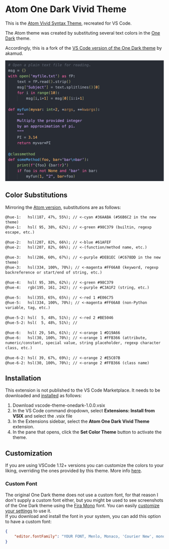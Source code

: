 # Atom One Dark Vivid Theme

This is the [Atom Vivid Syntax Theme](https://github.com/nschneid/vivid-syntax), recreated for VS Code.

The Atom theme was created by substituting several text colors in the [One Dark](https://github.com/atom/one-dark-syntax) theme.

Accordingly, this is a fork of the [VS Code version of the One Dark theme](https://github.com/akamud/vscode-theme-onedark) by akamud.


![](https://raw.githubusercontent.com/nschneid/vscode-theme-onedark-vivid/master/screenshots/preview.png)

## Color Substitutions

Mirroring the [Atom version](https://github.com/nschneid/vivid-syntax/compare/f481d062d5605fe85e905556ffc2d781eb6a3a66...nschneid:vivid-syntax:master#diff-4cdb52a9f32fd0060585e9d37ac98980f88d5d0c2151bfb12b374e104276c3f7), substitutions are as follows:

```less
@hue-1:   hsl(187, 47%, 55%); // <-cyan #36AABA (#56B6C2 in the new theme)
@hue-1:   hsl( 95, 38%, 62%); // <-green #98C379 (builtin, regexp escape, etc.)

@hue-2:   hsl(207, 82%, 66%); // <-blue #61AFEF
@hue-2:   hsl(207, 82%, 66%); // <-(function/method name, etc.)

@hue-3:   hsl(286, 60%, 67%); // <-purple #DEB1EC (#C678DD in the new theme)
@hue-3:   hsl(334, 100%, 70%); // <-magenta #FF66A8 (keyword, regexp backreference or start/end of string, etc.)

@hue-4:   hsl( 95, 38%, 62%); // <-green #98C379
@hue-4:   rgb(195, 161, 242); // <-purple #C3A1F2 (string, etc.)

@hue-5:   hsl(355, 65%, 65%); // <-red 1 #E06C75
@hue-5:   hsl(334, 100%, 70%); // <-magenta #FF66A8 (non-Python variable, tag, etc.)

@hue-5-2: hsl(  5, 48%, 51%); // <-red 2 #BE5046
@hue-5-2: hsl(  5, 48%, 51%); //

@hue-6:   hsl( 29, 54%, 61%); // <-orange 1 #D19A66
@hue-6:   hsl(30, 100%, 70%); // <-orange 1 #FFB366 (attribute, numeric/constant, special value, string placeholder, regexp character class, etc.)

@hue-6-2: hsl( 39, 67%, 69%); // <-orange 2 #E5C07B
@hue-6-2: hsl(30, 100%, 70%); // <-orange 2 #FFB366 (class name)
```

## Installation

This extension is not published to the VS Code Marketplace. It needs to be downloaded and [installed](https://code.visualstudio.com/docs/editor/extension-marketplace#_install-from-a-vsix) as follows:

1. Download vscode-theme-onedark-1.0.0.vsix
2. In the VS Code command dropdown, select **Extensions: Install from VSIX** and select the .vsix file
3. In the Extensions sidebar, select the **Atom One Dark Vivid Theme** extension.
4. In the pane that opens, click the **Set Color Theme** button to activate the theme.

## Customization

If you are using VSCode 1.12+ versions you can customize the colors to your liking, overriding the ones provided by this theme. More info [here](https://code.visualstudio.com/docs/getstarted/theme-color-reference).

### Custom Font

The original One Dark theme does not use a custom font, for that reason I don't supply a custom font either, but  you might be used to see screenshots of the One Dark theme using the [Fira Mono](https://github.com/mozilla/Fira) font. You can easily [customize your settings](https://code.visualstudio.com/docs/getstarted/settings) to use it.  
If you download and install the font in your system, you can add this option to have a custom font:

```json
{
    "editor.fontFamily": "YOUR FONT, Menlo, Monaco, 'Courier New', monospace"
}
```
